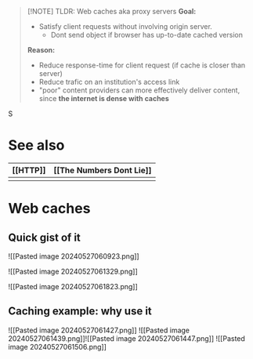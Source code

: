 
> [!NOTE] TLDR: Web caches aka proxy servers
> **Goal:** 
> - Satisfy client requests without involving origin server.
> 	- Dont send object if browser has up-to-date cached version
> 
> **Reason:** 
> - Reduce response-time for client request (if cache is closer than server)
> - Reduce trafic on an institution's access link
> - "poor" content providers can more effectively deliver content, since **the internet is dense with caches**




S

# See also


| [[HTTP]] | [[The Numbers Dont Lie]] |
| -------- | ------------------------ |
|          |                          |


# Web caches
## Quick gist of it
![[Pasted image 20240527060923.png]]

![[Pasted image 20240527061329.png]]

![[Pasted image 20240527061823.png]]





## Caching example: why use it
![[Pasted image 20240527061427.png]]
![[Pasted image 20240527061439.png]]![[Pasted image 20240527061447.png]]
![[Pasted image 20240527061506.png]]